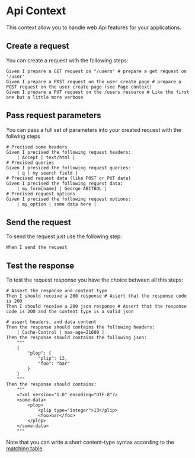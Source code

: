 Api Context
===========

This context allow you to handle web Api features for your applications.

## Create a request

You can create a request with the following steps:

```gherkin
Given I prepare a GET request on "/users" # prepare a get request on '/user'
Given I prepare a POST request on the user create page # prepare a POST request on the user create page (see Page context)
Given I prepare a PUT request on the /users resource # Like the first one but a little more verbose
```

## Pass request parameters

You can pass a full set of parameters into your created request with the follwing steps

```gherkin
# Precised some headers
Given I precised the following request headers:
    | Accept | text/html |
# Precised queries
Given I presiced the following request queries:
    | q | my search field |
# Precised request data (like POST or PUT data)
Given I precised the following request data:
    | my_form[name] | George ABITBOL |
# Precised request options
Given I precised the following request options:
    | my_option | some data here |
```

## Send the request

To send the request just use the following step:

```gherkin
When I send the request
```

## Test the response

To test the request response you have the choice between all this steps:

```gherkin
# Assert the response and content type
Then I should receive a 200 response # Assert that the response code is 200
Then I should receive a 200 json response # Assert that the response  code is 2OO and the content type is a valid json

# assert headers, and data content
Then the response should contains the following headers:
    | Cache-Control | max-age=21600 |
Then the response should contains the following json:
    """
    {
        "plop": {
            "plip": 13,
            "foo": "bar"
        }
    }
    """
Then the response should contains:
    """
    <?xml version="1.0" encoding="UTF-8"?>
    <some-data>
        <plop>
            <plip type="integer">13</plip>
            <foo>bar</foo>
        </plop>
    </some-data>
    """
```

Note that you can write a short content-type syntax according to the [matching table](../src/Knp/FriendlyContexts/Http/HttpContentTypeGuesser.php).


